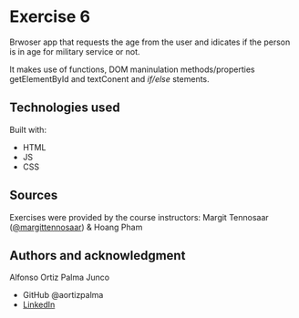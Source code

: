 # Exercise 6

Brwoser app that requests the age from the user and idicates if the person is in age for military service or not.

It makes use of functions, DOM maninulation methods/properties getElementById and textConent and *if/else* stements.

## Technologies used

Built with: 

- HTML
- JS
- CSS

## Sources 
Exercises were provided by the course instructors: Margit Tennosaar ([@margittennosaar](https://github.com/margittennosaar)) & Hoang Pham

## Authors and acknowledgment

Alfonso Ortiz Palma Junco
- GitHub @aortizpalma
- [LinkedIn](https://www.linkedin.com/in/ortizpalma/)